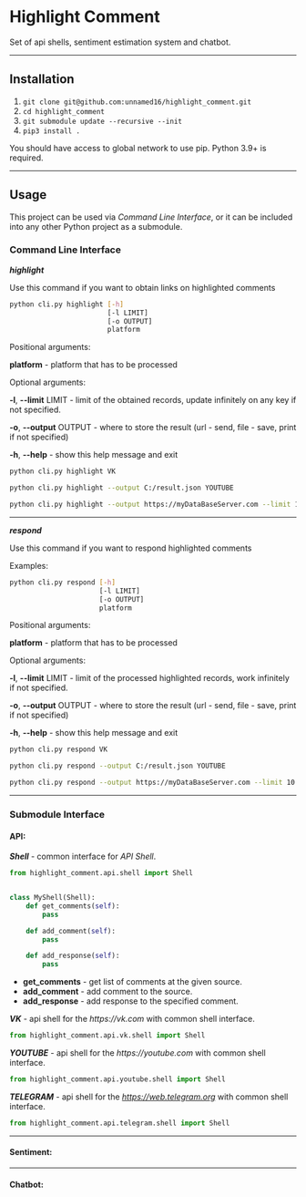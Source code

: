 # Highlight Comment
Set of api shells, sentiment estimation system and chatbot.
___
## Installation

1. ```git clone git@github.com:unnamed16/highlight_comment.git```
2. ```cd highlight_comment```
3. ```git submodule update --recursive --init```
4. ```pip3 install .```

You should have access to global network to use pip.
Python 3.9+ is required.

___
## Usage

This project can be used via _Command Line Interface_, or
it can be included into any other Python project as a submodule.

### Command Line Interface

***highlight***

Use this command if you want to obtain links on highlighted comments

```bash
python cli.py highlight [-h]
                        [-l LIMIT]
                        [-o OUTPUT]
                        platform
```

Positional arguments:

**platform** - platform that has to be processed

Optional arguments:

**-l**, **--limit** LIMIT - 
limit of the obtained records, update infinitely on any key if not specified.

**-o**, **--output** OUTPUT - 
where to store the result (url - send, file - save, print if not specified) 

**-h**, **--help** - show this help message and exit


```bash
python cli.py highlight VK
```

```bash
python cli.py highlight --output C:/result.json YOUTUBE
```

```bash
python cli.py highlight --output https://myDataBaseServer.com --limit 10 TELEGRAM
```

---

***respond***

Use this command if you want to respond highlighted comments

Examples:

```bash
python cli.py respond [-h]
                      [-l LIMIT]
                      [-o OUTPUT]
                      platform
```

Positional arguments:

**platform** - platform that has to be processed

Optional arguments:

**-l**, **--limit** LIMIT - 
limit of the processed highlighted records, work infinitely if not specified.

**-o**, **--output** OUTPUT - 
where to store the result (url - send, file - save, print if not specified) 

**-h**, **--help** - show this help message and exit


```bash
python cli.py respond VK
```

```bash
python cli.py respond --output C:/result.json YOUTUBE
```

```bash
python cli.py respond --output https://myDataBaseServer.com --limit 10 TELEGRAM
```

___

### Submodule Interface

#### API:

***Shell*** - common interface for _API Shell_.

```python
from highlight_comment.api.shell import Shell


class MyShell(Shell):
    def get_comments(self):
        pass

    def add_comment(self):
        pass

    def add_response(self):
        pass
```

- **get_comments** - get list of comments at the given source.
- **add_comment** - add comment to the source.
- **add_response** - add response to the specified comment.

***VK*** - api shell for the _https://vk.com_ with common shell interface.

```python
from highlight_comment.api.vk.shell import Shell
```

***YOUTUBE*** - api shell for the _https://youtube.com_ with common shell interface.

```python
from highlight_comment.api.youtube.shell import Shell
```

***TELEGRAM*** - api shell for the _https://web.telegram.org_ with common shell interface.

```python
from highlight_comment.api.telegram.shell import Shell
```
___

#### Sentiment:

___

#### Chatbot:
